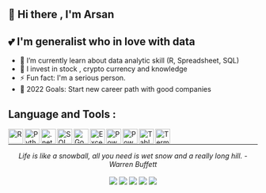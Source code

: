 ## 👋 Hi there , I'm Arsan 
:two_hearts: I'm generalist who in love with data 
------
- 🌱 I’m currently learn about data analytic skill (R, Spreadsheet, SQL)
- 🔭 I invest in stock , crypto currency and knowledge
- ⚡ Fun fact: I'm a serious person.
- 🥅 2022 Goals: Start new career path with good companies

Language and Tools :
------
<img align="left" alt="R" width="30px" src="https://cdn-icons.flaticon.com/png/512/3666/premium/3666226.png?token=exp=1643444328~hmac=75aaaa3ebce5af7735103899d742af66"/>
<img align="left" alt="Python" width="30px" src="https://cdn-icons-png.flaticon.com/512/5968/5968350.png"/>
<img align="left" alt=".net" width="30px" src="https://cdn-icons-png.flaticon.com/512/2748/2748383.png"/>
<img align="left" alt="SQL" width="30px" src="https://cdn-icons-png.flaticon.com/512/3430/3430130.png"/>
<img align="left" alt="Google Sheet" width="30px" src="https://cdn-icons-png.flaticon.com/512/281/281761.png"/>
<img align="left" alt="Excel" width="30px" src="https://cdn-icons-png.flaticon.com/512/732/732220.png"/>
<img align="left" alt="Power Point" width="30px" src="https://cdn-icons-png.flaticon.com/512/732/732224.png"/>
<img align="left" alt="Power Bi" width="30px" src="https://optimalbi.com/wp-content/uploads/2019/11/powerbi-logo.png"/>
<img align="left" alt="Tableau" width="30px" src="https://promto.com/wp-content/uploads/2019/08/icon-tableau-1.png"/>
<img align="left" alt="Terminal" width="30px" src="https://cdn-icons-png.flaticon.com/512/512/512204.png"/>

<br/>
<hr>
<p align="center">
   <i>Life is like a snowball, all you need is wet snow and a really long hill. - Warren Buffett</i>
 <br>
<br>
<a target="_blank" href="https://arsan469.notion.site/Hello-World-6cc5ceeac1294b5799f45cccbec12260"><img src="https://img.shields.io/badge/-WEB-FF4088?style=for-the-badge&logo=Hugo&logoColor=white"></img></a>	
<a target="_blank" href="https://www.linkedin.com/in/arsan-phopet/"><img src="https://img.shields.io/badge/-LinkedIn-0077B5?style=for-the-badge&logo=Linkedin&logoColor=white"></img></a>
<a target="_blank" href="mailto:arsanp.life@gmail.com"><img src="https://img.shields.io/badge/-Gmail-D14836?style=for-the-badge&logo=Gmail&logoColor=white"></img></a>
<a target="_blank" href="https://medium.com/@arsanp.life"><img src="https://img.shields.io/badge/-Medium-12100E?style=for-the-badge&logo=Medium&logoColor=white"></img></a>
<a target="_blank" href="https://twitter.com/arsan469"><img src="https://img.shields.io/badge/-Twitter-1DA1F2?style=for-the-badge&logo=Twitter&logoColor=white"></img></a>
</p>   


